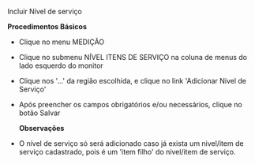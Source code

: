 Incluir Nível de serviço

  <b>Procedimentos Básicos</b>
  
* Clique no menu MEDIÇÃO
* Clique no submenu NÍVEL ITENS DE SERVIÇO na coluna de menus do lado esquerdo do monitor
* Clique nos '...' da região escolhida, e clique no link 'Adicionar Nivel de Serviço'
* Após preencher os campos obrigatórios e/ou necessários, clique no botão Salvar

  <b>Observações</b>
  
* O nível de serviço só será adicionado caso já exista um nivel/item de serviço cadastrado, pois é um 'item filho' do nivel/item de serviço.